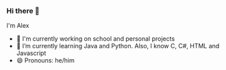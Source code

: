 ### Hi there 👋
I'm Alex

- 🔭 I'm currently working on school and personal projects
- 🌱 I’m currently learning Java and Python. Also, I know C, C#, HTML and Javascript
- 😄 Pronouns: he/him
